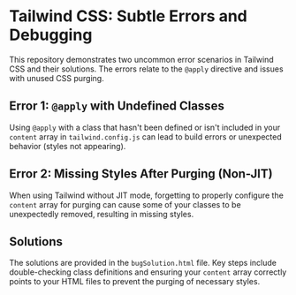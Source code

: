 # Tailwind CSS: Subtle Errors and Debugging

This repository demonstrates two uncommon error scenarios in Tailwind CSS and their solutions.  The errors relate to the `@apply` directive and issues with unused CSS purging.

## Error 1: `@apply` with Undefined Classes

Using `@apply` with a class that hasn't been defined or isn't included in your `content` array in `tailwind.config.js` can lead to build errors or unexpected behavior (styles not appearing). 

## Error 2: Missing Styles After Purging (Non-JIT)

When using Tailwind without JIT mode, forgetting to properly configure the `content` array for purging can cause some of your classes to be unexpectedly removed, resulting in missing styles.

## Solutions

The solutions are provided in the `bugSolution.html` file.  Key steps include double-checking class definitions and ensuring your `content` array correctly points to your HTML files to prevent the purging of necessary styles.